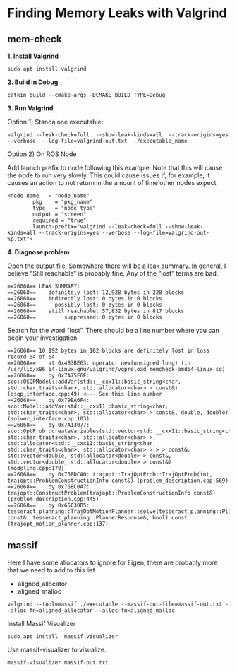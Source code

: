 # Finding Memory Leaks with Valgrind
## mem-check
**1. Install Valgrind**

```
sudo apt install valgrind
```

**2. Build in Debug**

```
catkin build --cmake-args -DCMAKE_BUILD_TYPE=Debug
```

**3. Run Valgrind**

Option 1) Standalone executable:

```
valgrind --leak-check=full  --show-leak-kinds=all  --track-origins=yes  --verbose  --log-file=valgrind-out.txt  ./executable_name
```


Option 2) On ROS Node

Add launch prefix to node following this example. Note that this will cause the node to run very slowly. This could cause issues if, for example, it causes an action to not return in the amount of time other nodes expect
 
```
<node name   = "node_name"
        pkg    = "pkg_name"
        type   = "node_type"
        output = "screen"
        required = "true"
        launch-prefix="valgrind --leak-check=full --show-leak-kinds=all --track-origins=yes --verbose --log-file=valgrind-out-%p.txt">
```

**4. Diagnose problem**

Open the output file. Somewhere there will be a leak summary. In general, I believe “Still reachable” is probably fine. Any of the “lost” terms are bad.

 
```
==26068== LEAK SUMMARY:
==26068==    definitely lost: 12,928 bytes in 228 blocks
==26068==    indirectly lost: 0 bytes in 0 blocks
==26068==      possibly lost: 0 bytes in 0 blocks
==26068==    still reachable: 57,832 bytes in 817 blocks
==26068==         suppressed: 0 bytes in 0 blocks
```

Search for the word “lost”. There should be a line number where you can begin your investigation.

```
==26068== 10,192 bytes in 182 blocks are definitely lost in loss record 64 of 64
==26068==    at 0x483BE63: operator new(unsigned long) (in /usr/lib/x86_64-linux-gnu/valgrind/vgpreload_memcheck-amd64-linux.so)
==26068==    by 0x7A75F6E: sco::OSQPModel::addVar(std::__cxx11::basic_string<char, std::char_traits<char>, std::allocator<char> > const&) (osqp_interface.cpp:49) <--- See this line number
==26068==    by 0x79EA6F4: sco::Model::addVar(std::__cxx11::basic_string<char, std::char_traits<char>, std::allocator<char> > const&, double, double) (solver_interface.cpp:103)
==26068==    by 0x7A13077: sco::OptProb::createVariables(std::vector<std::__cxx11::basic_string<char, std::char_traits<char>, std::allocator<char> >, std::allocator<std::__cxx11::basic_string<char, std::char_traits<char>, std::allocator<char> > > > const&, std::vector<double, std::allocator<double> > const&, std::vector<double, std::allocator<double> > const&) (modeling.cpp:179)
==26068==    by 0x768DCA0: trajopt::TrajOptProb::TrajOptProb(int, trajopt::ProblemConstructionInfo const&) (problem_description.cpp:569)
==26068==    by 0x768C0A7: trajopt::ConstructProblem(trajopt::ProblemConstructionInfo const&) (problem_description.cpp:445)
==26068==    by 0x65C30B5: tesseract_planning::TrajOptMotionPlanner::solve(tesseract_planning::PlannerRequest const&, tesseract_planning::PlannerResponse&, bool) const (trajopt_motion_planner.cpp:137)
```


## massif
Here I have some allocators to ignore for Eigen, there are probably more that we need to add to this list

* aligned_allocator
* aligned_malloc

```
valgrind --tool=massif ./executable --massif-out-file=massif-out.txt --alloc-fn=aligned_allocator --alloc-fn=aligned_malloc
```

Install Massif Visualizer

```
sudo apt install  massif-visualizer
```
Use massif-visualizer to visualize.

```
massif-visualizer massif-out.txt
```
